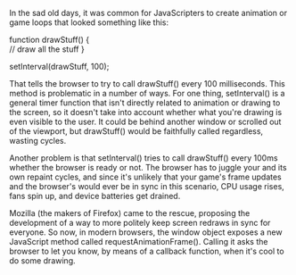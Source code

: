 In the sad old days, it was common for JavaScripters to create animation or game loops that looked something like this:

function drawStuff() {  
  // draw all the stuff
}

setInterval(drawStuff, 100);  

That tells the browser to try to call drawStuff() every 100 milliseconds. This method is problematic in a number of ways. For one thing, setInterval() is a general timer function that isn't directly related to animation or drawing to the screen, so it doesn't take into account whether what you're drawing is even visible to the user. It could be behind another window or scrolled out of the viewport, but drawStuff() would be faithfully called regardless, wasting cycles.

Another problem is that setInterval() tries to call drawStuff() every 100ms whether the browser is ready or not. The browser has to juggle your and its own repaint cycles, and since it's unlikely that your game's frame updates and the browser's would ever be in sync in this scenario, CPU usage rises, fans spin up, and device batteries get drained.

Mozilla (the makers of Firefox) came to the rescue, proposing the development of a way to more politely keep screen redraws in sync for everyone. So now, in modern browsers, the window object exposes a new JavaScript method called requestAnimationFrame(). Calling it asks the browser to let you know, by means of a callback function, when it's cool to do some drawing.
